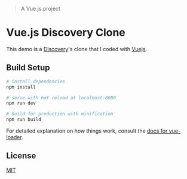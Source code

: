 
> A Vue.js project

# Vue.js Discovery Clone

This demo is a [Discovery](http://discoverydemo.massiveprocess.com/)'s clone that I coded with [Vuejs](https://github.com/vuejs/vue).

## Build Setup

``` bash
# install dependencies
npm install

# serve with hot reload at localhost:8080
npm run dev

# build for production with minification
npm run build
```

For detailed explanation on how things work, consult the [docs for vue-loader](http://vuejs.github.io/vue-loader).

## License

[MIT](http://opensource.org/licenses/MIT)

